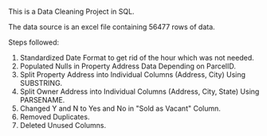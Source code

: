 This is a Data Cleaning Project in SQL.

The data source is an excel file containing 56477 rows of data.

Steps followed:

1.	Standardized Date Format to get rid of the hour which was not needed.
2.	Populated Nulls in Property Address Data Depending on ParcelID.
3.	Split Property Address into Individual Columns (Address, City) Using SUBSTRING.
4.	Split Owner Address into Individual Columns (Address, City, State) Using PARSENAME.
5.	Changed Y and N to Yes and No in "Sold as Vacant" Column.
6.	Removed Duplicates.
7.	Deleted Unused Columns.

